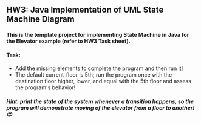 ## HW3: Java Implementation of UML State Machine Diagram
#### This is the template project for implementing State Machine in Java for the Elevator example (refer to HW3 Task sheet). 
#### Task: 
 - Add the missing elements to complete the program and then run it! 
 - The default current_floor is 5th; run the program once with the destination floor higher, lower, and equal with the 5th floor and assess the program's behavior! 
##### Hint: print the state of the system whenever a transition happens, so the program will demonstrate moving of the elevator from a floor to another! :relieved:
